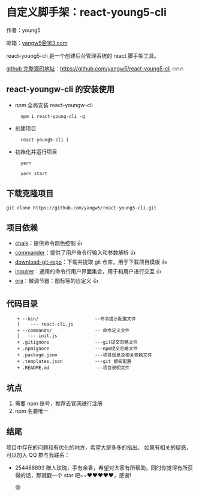 # 自定义脚手架：react-young5-cli

作者：young5

邮箱：yangw5@163.com

react-young5-cli 是一个创建后台管理系统的 react 脚手架工具。

[github 完整源码地址](https://github.com/yangw5/react-young5-cli)：https://github.com/yangw5/react-young5-cli 🔥🔥🔥

## react-youngw-cli 的安装使用

- npm 全局安装 react-youngw-cli

        npm i react-young-cli -g

- 创建项目

        react-young5-cli i

- 初始化并运行项目

        yarn

        yarn start

## 下载克隆项目

    git clone https://github.com/yangw5/react-young5-cli.git

## 项目依赖

- [chalk]()：提供命令颜色控制 👍
- [commander](https://github.com/tj/commander.js/blob/master/Readme_zh-CN.md#commanderjs)：提供了用户命令行输入和参数解析 👍
- [download-git-repo]()：下载并提取 git 仓库，用于下载项目模板 👍
- [inquirer]()：通用的命令行用户界面集合，用于和用户进行交互 👍
- [ora]()：微调节器：图标等的自定义 👍

## 代码目录

        + --bin/                     --命令提示配置文件
        |    --- react-cli.js
        + --commands/                -- 命令定义文件
        |   --- init.js
        + .gitignore                 ---git提交忽略文件
        + .npmignore                 ---npm提交忽略文件
        + .package.json              ---项目信息及相关依赖文件
        + .templates.json            ---git 模板配置
        + .README.md                 ---项目说明文件

## 坑点

1. 需要 npm 账号，推荐去官网进行注册
2. npm 名要唯一

## 结尾

项目中存在的问题和有优化的地方，希望大家多多的指出。
如果有相关的疑惑，可以加入 QQ 群与我联系：

- 254486893
  赠人玫瑰，手有余香，希望对大家有所帮助，同时你觉得有所获得的话，那就戳一个 star 吧~~❤️❤️❤️❤️❤️，感谢!

  :smile:

